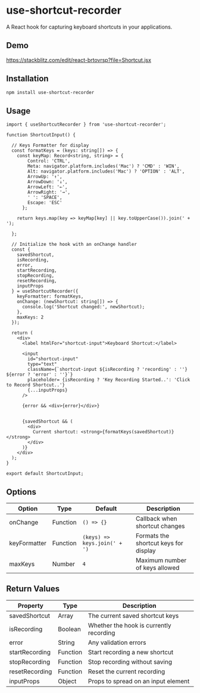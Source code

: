 # use-shortcut-recorder

A React hook for capturing keyboard shortcuts in your applications.

## Demo

https://stackblitz.com/edit/react-brtovrsp?file=Shortcut.jsx

## Installation

```bash
npm install use-shortcut-recorder
```

## Usage

```
import { useShortcutRecorder } from 'use-shortcut-recorder';

function ShortcutInput() {

  // Keys Formatter for display
  const formatKeys = (keys: string[]) => {
    const keyMap: Record<string, string> = {
        Control: 'CTRL',
        Meta: navigator.platform.includes('Mac') ? 'CMD' : 'WIN',
        Alt: navigator.platform.includes('Mac') ? 'OPTION' : 'ALT',
        ArrowUp: '↑',
        ArrowDown: '↓',
        ArrowLeft: '←',
        ArrowRight: '→',
        ' ': 'SPACE',
        Escape: 'ESC'
      };
    
    return keys.map(key => keyMap[key] || key.toUpperCase()).join(' + ');

  };
  
  // Initialize the hook with an onChange handler
  const {
    savedShortcut,
    isRecording,
    error,
    startRecording,
    stopRecording,
    resetRecording,
    inputProps
  } = useShortcutRecorder({
    keyFormatter: formatKeys,
    onChange: (newShortcut: string[]) => {
      console.log('Shortcut changed:', newShortcut);
    },
    maxKeys: 2
  });

  return (
    <div>
      <label htmlFor="shortcut-input">Keyboard Shortcut:</label>
      
      <input
        id="shortcut-input"
        type="text"
        className={`shortcut-input ${isRecording ? 'recording' : ''} ${error ? 'error' : ''}`}
        placeholder= {isRecording ? 'Key Recording Started..': 'Click to Record Shortcut..'}
        {...inputProps}
      />
      
      {error && <div>{error}</div>}
      
      
      {savedShortcut && (
        <div>
          Current shortcut: <strong>{formatKeys(savedShortcut)}</strong>
        </div>
      )}
    </div>
  );
}

export default ShortcutInput;
```
## Options

| Option      | Type     | Default                        | Description                          |
|------------|---------|--------------------------------|--------------------------------------|
| onChange   | Function | `() => {}`                     | Callback when shortcut changes      |
| keyFormatter | Function | `(keys) => keys.join(' + ')`  | Formats the shortcut keys for display |
| maxKeys    | Number   | `4`                            | Maximum number of keys allowed      |

## Return Values

| Property        | Type      | Description                                    |
|---------------|----------|------------------------------------------------|
| savedShortcut | Array    | The current saved shortcut keys                |
| isRecording   | Boolean  | Whether the hook is currently recording       |
| error         | String   | Any validation errors                          |
| startRecording | Function | Start recording a new shortcut                |
| stopRecording | Function | Stop recording without saving                  |
| resetRecording | Function | Reset the current recording                   |
| inputProps    | Object   | Props to spread on an input element            |

